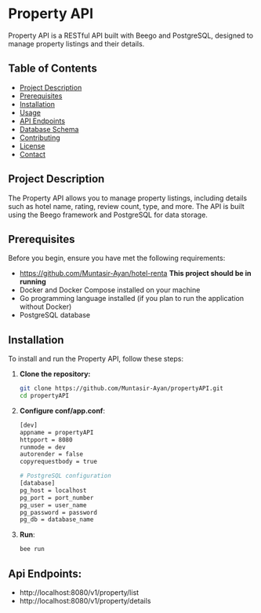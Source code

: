 # Property API

Property API is a RESTful API built with Beego and PostgreSQL, designed to manage property listings and their details.

## Table of Contents

- [Project Description](#project-description)
- [Prerequisites](#prerequisites)
- [Installation](#installation)
- [Usage](#usage)
- [API Endpoints](#api-endpoints)
- [Database Schema](#database-schema)
- [Contributing](#contributing)
- [License](#license)
- [Contact](#contact)

## Project Description

The Property API allows you to manage property listings, including details such as hotel name, rating, review count, type, and more. The API is built using the Beego framework and PostgreSQL for data storage.

## Prerequisites

Before you begin, ensure you have met the following requirements:
- https://github.com/Muntasir-Ayan/hotel-renta **This project should be in running**
- Docker and Docker Compose installed on your machine
- Go programming language installed (if you plan to run the application without Docker)
- PostgreSQL database

## Installation

To install and run the Property API, follow these steps:

1. **Clone the repository:**
   ```bash
   git clone https://github.com/Muntasir-Ayan/propertyAPI.git
   cd propertyAPI
   ```
2. **Configure conf/app.conf**:
   ```bash
   [dev]
   appname = propertyAPI
   httpport = 8080
   runmode = dev
   autorender = false
   copyrequestbody = true
   
   # PostgreSQL configuration
   [database]
   pg_host = localhost
   pg_port = port_number
   pg_user = user_name
   pg_password = password
   pg_db = database_name
   ```
3. **Run**:
     ```bash
     bee run
     ```

## Api Endpoints:
- http://localhost:8080/v1/property/list
- http://localhost:8080/v1/property/details

